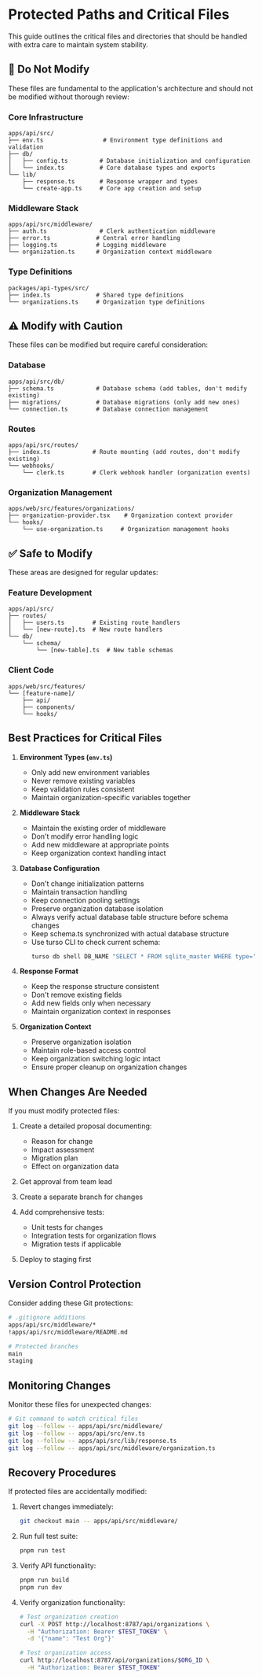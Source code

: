 # Protected Paths and Critical Files

This guide outlines the critical files and directories that should be handled with extra care to maintain system stability.

## 🚫 Do Not Modify

These files are fundamental to the application's architecture and should not be modified without thorough review:

### Core Infrastructure
```
apps/api/src/
├── env.ts                 # Environment type definitions and validation
├── db/
│   ├── config.ts         # Database initialization and configuration
│   └── index.ts          # Core database types and exports
└── lib/
    ├── response.ts       # Response wrapper and types
    └── create-app.ts     # Core app creation and setup
```

### Middleware Stack
```
apps/api/src/middleware/
├── auth.ts               # Clerk authentication middleware
├── error.ts             # Central error handling
├── logging.ts           # Logging middleware
└── organization.ts      # Organization context middleware
```

### Type Definitions
```
packages/api-types/src/
├── index.ts             # Shared type definitions
└── organizations.ts     # Organization type definitions
```

## ⚠️ Modify with Caution

These files can be modified but require careful consideration:

### Database
```
apps/api/src/db/
├── schema.ts            # Database schema (add tables, don't modify existing)
├── migrations/          # Database migrations (only add new ones)
└── connection.ts        # Database connection management
```

### Routes
```
apps/api/src/routes/
├── index.ts            # Route mounting (add routes, don't modify existing)
└── webhooks/
    └── clerk.ts        # Clerk webhook handler (organization events)
```

### Organization Management
```
apps/web/src/features/organizations/
├── organization-provider.tsx    # Organization context provider
└── hooks/
    └── use-organization.ts     # Organization management hooks
```

## ✅ Safe to Modify

These areas are designed for regular updates:

### Feature Development
```
apps/api/src/
├── routes/
│   ├── users.ts        # Existing route handlers
│   └── [new-route].ts  # New route handlers
└── db/
    └── schema/
        └── [new-table].ts  # New table schemas
```

### Client Code
```
apps/web/src/features/
└── [feature-name]/
    ├── api/
    ├── components/
    └── hooks/
```

## Best Practices for Critical Files

1. **Environment Types (`env.ts`)**
   - Only add new environment variables
   - Never remove existing variables
   - Keep validation rules consistent
   - Maintain organization-specific variables together

2. **Middleware Stack**
   - Maintain the existing order of middleware
   - Don't modify error handling logic
   - Add new middleware at appropriate points
   - Keep organization context handling intact

3. **Database Configuration**
   - Don't change initialization patterns
   - Maintain transaction handling
   - Keep connection pooling settings
   - Preserve organization database isolation
   - Always verify actual database table structure before schema changes
   - Keep schema.ts synchronized with actual database structure
   - Use turso CLI to check current schema:
     ```bash
     turso db shell DB_NAME "SELECT * FROM sqlite_master WHERE type='table'"
     ```

4. **Response Format**
   - Keep the response structure consistent
   - Don't remove existing fields
   - Add new fields only when necessary
   - Maintain organization context in responses

5. **Organization Context**
   - Preserve organization isolation
   - Maintain role-based access control
   - Keep organization switching logic intact
   - Ensure proper cleanup on organization changes

## When Changes Are Needed

If you must modify protected files:

1. Create a detailed proposal documenting:
   - Reason for change
   - Impact assessment
   - Migration plan
   - Effect on organization data

2. Get approval from team lead

3. Create a separate branch for changes

4. Add comprehensive tests:
   - Unit tests for changes
   - Integration tests for organization flows
   - Migration tests if applicable

5. Deploy to staging first

## Version Control Protection

Consider adding these Git protections:

```bash
# .gitignore additions
apps/api/src/middleware/*
!apps/api/src/middleware/README.md

# Protected branches
main
staging
```

## Monitoring Changes

Monitor these files for unexpected changes:

```bash
# Git command to watch critical files
git log --follow -- apps/api/src/middleware/
git log --follow -- apps/api/src/env.ts
git log --follow -- apps/api/src/lib/response.ts
git log --follow -- apps/api/src/middleware/organization.ts
```

## Recovery Procedures

If protected files are accidentally modified:

1. Revert changes immediately:
   ```bash
   git checkout main -- apps/api/src/middleware/
   ```

2. Run full test suite:
   ```bash
   pnpm run test
   ```

3. Verify API functionality:
   ```bash
   pnpm run build
   pnpm run dev
   ```

4. Verify organization functionality:
   ```bash
   # Test organization creation
   curl -X POST http://localhost:8787/api/organizations \
     -H "Authorization: Bearer $TEST_TOKEN" \
     -d '{"name": "Test Org"}'

   # Test organization access
   curl http://localhost:8787/api/organizations/$ORG_ID \
     -H "Authorization: Bearer $TEST_TOKEN"
   ``` 